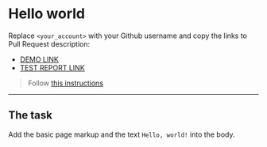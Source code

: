 # Hello world
Replace `<your_account>` with your Github username and copy the links to Pull Request description:
- [DEMO LINK](https://DimaKobzar7.github.io/layout_hello-world/)
- [TEST REPORT LINK](https://DimaKobzar7.github.io/layout_hello-world/report/html_report/)

> Follow [this instructions](https://mate-academy.github.io/layout_task-guideline/#how-to-solve-the-layout-tasks-on-github)
___

## The task
Add the basic page markup and the text `Hello, world!` into the body.

